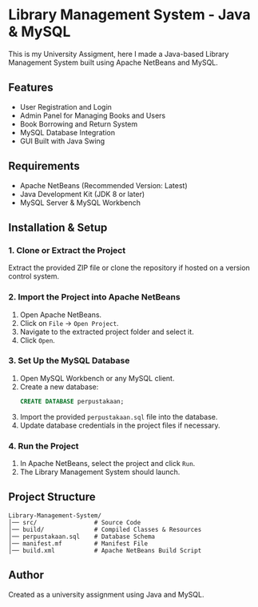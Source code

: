 # Library Management System - Java & MySQL

This is my University Assigment, here I made a Java-based Library Management System built using Apache NetBeans and MySQL.

## Features
- User Registration and Login
- Admin Panel for Managing Books and Users
- Book Borrowing and Return System
- MySQL Database Integration
- GUI Built with Java Swing

## Requirements
- Apache NetBeans (Recommended Version: Latest)
- Java Development Kit (JDK 8 or later)
- MySQL Server & MySQL Workbench

## Installation & Setup
### 1. Clone or Extract the Project
Extract the provided ZIP file or clone the repository if hosted on a version control system.

### 2. Import the Project into Apache NetBeans
1. Open Apache NetBeans.
2. Click on `File` -> `Open Project`.
3. Navigate to the extracted project folder and select it.
4. Click `Open`.

### 3. Set Up the MySQL Database
1. Open MySQL Workbench or any MySQL client.
2. Create a new database:
   ```sql
   CREATE DATABASE perpustakaan;
   ```
3. Import the provided `perpustakaan.sql` file into the database.
4. Update database credentials in the project files if necessary.

### 4. Run the Project
1. In Apache NetBeans, select the project and click `Run`.
2. The Library Management System should launch.

## Project Structure
```
Library-Management-System/
│── src/                # Source Code
│── build/              # Compiled Classes & Resources
│── perpustakaan.sql    # Database Schema
│── manifest.mf         # Manifest File
│── build.xml           # Apache NetBeans Build Script
```

## Author
Created as a university assignment using Java and MySQL.

